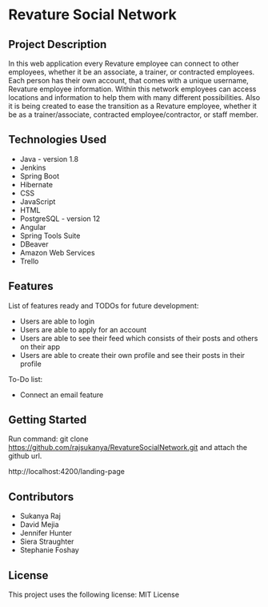 # Revature Social Network  

## Project Description
In this web application every Revature employee can connect to other employees, whether it be an associate, a trainer, or contracted employees. Each person has their own account, that comes with a unique username, Revature employee information. Within this network employees can access locations and information to help them with many different possibilities. Also it is being created to ease the transition as a Revature employee, whether it be as a trainer/associate, contracted employee/contractor, or staff member.

## Technologies Used
* Java - version 1.8
* Jenkins
* Spring Boot
* Hibernate
* CSS
* JavaScript
* HTML
* PostgreSQL - version 12
* Angular
* Spring Tools Suite
* DBeaver
* Amazon Web Services
* Trello

## Features  
List of features ready and TODOs for future development:

* Users are able to login
* Users are able to apply for an account
* Users are able to see their feed which consists of their posts and others on their app
* Users are able to create their own profile and see their posts in their profile  

To-Do list:
* Connect an email feature

## Getting Started
Run command: git clone https://github.com/rajsukanya/RevatureSocialNetwork.git and attach the github url.

http://localhost:4200/landing-page

## Contributors
* Sukanya Raj
* David Mejia
* Jennifer Hunter
* Siera Straughter
* Stephanie Foshay

## License
This project uses the following license: MIT License
